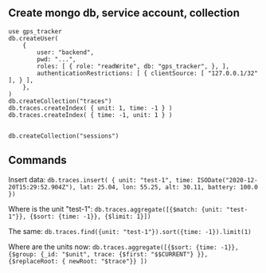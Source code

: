 
## Create mongo db, service account, collection

```
use gps_tracker
db.createUser(
    {
        user: "backend",
        pwd: "...",
        roles: [ { role: "readWrite", db: "gps_tracker", }, ],
        authenticationRestrictions: [ { clientSource: [ "127.0.0.1/32" ], } ],
    },
)
db.createCollection("traces")
db.traces.createIndex( { unit: 1, time: -1 } )
db.traces.createIndex( { time: -1, unit: 1 } )


db.createCollection("sessions")
```

## Commands

Insert data:
`db.traces.insert( { unit: "test-1", time: ISODate("2020-12-20T15:29:52.904Z"), lat: 25.04, lon: 55.25, alt: 30.11, battery: 100.0 })`

Where is the unit "test-1":
`db.traces.aggregate([{$match: {unit: "test-1"}}, {$sort: {time: -1}}, {$limit: 1}])`

The same:
`db.traces.find({unit: "test-1"}).sort({time: -1}).limit(1)`

Where are the units now:
`db.traces.aggregate([{$sort: {time: -1}}, {$group: {_id: "$unit", trace: {$first: "$$CURRENT"} }}, {$replaceRoot: { newRoot: "$trace"}} ])`








[//]: # ( vim: set sw=4 ts=4 et: )
